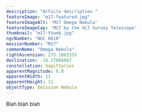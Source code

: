 ```yaml
---
description: "Article description."
featureImage: "m17-featured.jpg"
featureImageAlt: 'M17 Omega Nebula'
featureImageCap: 'M17 by the VLT Survey Telescope'
thumbnail: "m17-thumb.jpg"
ngcNumber: "NGC 6618"
messierNumber: "M17"
commonName: "Omega Nebula"
rightAscension: 275.1083333
declination: -16.17666667
constellation: Sagittarius
apparentMagnitude: 6.0
apparentWidth: 11
apparentHeight: 11
objectType: Emission Nebula
---
```


Blah blah blah
